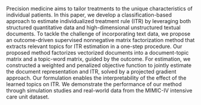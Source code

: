 Precision medicine aims to tailor treatments to the unique characteristics of individual patients. In this
paper, we develop a classification-based approach to estimate individualized treatment rule (ITR) by
leveraging both structured quantitative data and high-dimensional unstructured textual documents. To
tackle the challenge of incorporating text data, we propose an outcome-driven supervised nonnegative
matrix factorization method that extracts relevant topics for ITR estimation in a one-step procedure. Our
proposed method factorizes vectorized documents into a document-topic matrix and a topic-word matrix,
guided by the outcome. For estimation, we constructed a weighted and penalized objective function to
jointly estimate the document representation and ITR, solved by a projected gradient approach. Our
formulation enables the interpretability of the effect of the learned topics on ITR. We demonstrate the
performance of our method through simulation studies and real-world data from the MIMIC-IV intensive
care unit dataset.
